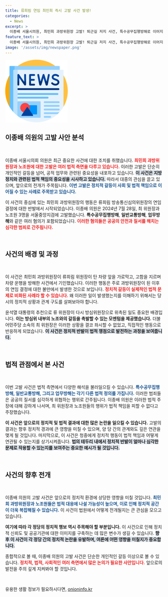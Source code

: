 ```yaml
---
title: 류희림 연임 최민희 즉시 고발 사건 발생!
categories:
  - News
excerpt: >
  이종배 서울시의원, 최민희 과방위원장 고발! 퇴근길 저지 사건, 특수공무집행방해로 이어지며 진실의 법정으로 향한다. 과연 이 갈등의 배후에는 어떤 정치적 음모가 숨겨져 있을까? 클릭해서 자세히 알아보세요!
feature_text: >
  이종배 서울시의원, 최민희 과방위원장 고발! 퇴근길 저지 사건, 특수공무집행방해로 이어지며 진실의 법정으로 향한다. 과연 이 갈등의 배후에는 어떤 정치적 음모가 숨겨져 있을까? 클릭해서 자세히 알아보세요!
image: '/assets/img/newspaper.png'
---
```


<p><img src="/assets/img/newspaper.png" alt="kimp 속보" /></p>

<h2 data-ke-size="size26">이종배 의원의 고발 사안 분석</h2>

<p data-ke-size="size16">&nbsp;</p>

<p>이종배 서울시의회 의원은 최근 중요한 사건에 대한 조치를 취했습니다. <b><span style="color: #ee2323;">최민희 과방위원장과 노조원에 대한 고발은 여러 법적 측면을 다루고 있습니다.</span></b> 이러한 고발은 단순히 개인적인 갈등을 넘어, 공적 업무와 관련된 중요성을 내포하고 있습니다. <b><span style="background-color: #21538527;">이 사건은 지방정치와 관련된 법적 책임의 중요성을 시사하고 있습니다.</span></b> 따라서 대중의 관심을 끌고 있으며, 앞으로의 전개가 주목됩니다. <b><span style="color: #1a5490;">이번 고발은 정치적 갈등이 사회 및 법적 책임으로 이어질 수 있는 사례로 주목받고 있습니다.</span></b></p>

<p>이 사건의 중심에 있는 최민희 과방위원장의 행동은 류희림 방송통신심의위원장의 연임 결정에 대한 반발에서 시작되었습니다. 이종배 의원은 2024년 7월 28일, 최 위원장과 노조원 3명을 서울중앙지검에 고발했습니다. <b>특수공무집행방해</b>, <b>일반교통방해</b>, <b>업무방해</b>와 같은 여러 혐의가 포함되었습니다. <b><span style="color: #ee2323;">이러한 혐의들은 공공의 안전과 질서를 해치는 심각한 범죄로 간주됩니다.</span></b></p>

<p data-ke-size="size16">&nbsp;</p>

<h2 data-ke-size="size26">사건의 배경 및 과정</h2>

<p data-ke-size="size16">&nbsp;</p>

<p>이 사건은 최민희 과방위원장이 류희림 위원장이 탄 차량 앞을 가로막고, 고함을 지르며 차량 운행을 방해한 사건에서 기인했습니다. 이러한 행동은 주로 과방위원장이 된 이후의 연임 결정에 대한 불만에서 발생한 것으로 보입니다. <b><span style="color: #ee2323;">정치적 갈등이 실제적인 법적 문제로 비화된 사례라 할 수 있습니다.</span></b> 왜 이러한 일이 발생했는지를 이해하기 위해서는 당시의 정치적 상황과 관계 구도를 살펴보아야 합니다.</p>

<p>윤석열 대통령의 추천으로 류 위원장이 다시 방심위원장으로 위촉된 일도 중요한 배경입니다. <b>이는 방심위 내부의 노조와의 갈등을 촉발할 수 있는 모멘텀을 제공했습니다.</b> 더불어민주당 소속의 최 위원장은 이러한 상황을 결코 좌시할 수 없었고, 직접적인 행동으로 반응하게 되었습니다. <b><span style="background-color: #21538527;">이 사건은 정치적 반발이 법적 쟁점으로 발전하는 과정을 보여줍니다.</span></b></p>

<p data-ke-size="size16">&nbsp;</p>

<h2 data-ke-size="size26">법적 관점에서 본 사건</h2>

<p data-ke-size="size16">&nbsp;</p>

<p>이번 고발 사건은 법적 측면에서 다양한 해석을 불러일으킬 수 있습니다. <b><span style="color: #1a5490;">특수공무집행방해, 일반교통방해, 그리고 업무방해는 각기 다른 법적 정의를 가집니다.</span></b> 이러한 범죄들은 공공의 질서를 심각하게 위협하는 행위로 간주됩니다. 이종배 의원은 이러한 법적 주장에 대해 강하게 나서며, 최 위원장과 노조원들의 행위가 법적 책임을 피할 수 없다고 주장했습니다.</p>

<p><b>이 사건은 앞으로의 정치적 및 법적 결과에 대한 많은 논란을 일으킬 수 있습니다.</b> 고발의 결과는 향후 정치적 경과에 큰 영향을 미칠 수 있으며, 양 당 간의 관계와도 깊은 연관을 맺게 될 것입니다. 마지막으로, 이 사건은 청중에게 정치적 행동이 법적 책임과 어떻게 연관될 수 있는지를 상기시켜줍니다. <b><span style="background-color: #21538527;">법의 테두리 내에서 정치적 반발이 얼마나 심각한 문제로 작용할 수 있는지를 보여주는 중요한 예시가 될 것입니다.</span></b></p>

<p data-ke-size="size16">&nbsp;</p>

<h2 data-ke-size="size26">사건의 향후 전개</h2>

<p data-ke-size="size16">&nbsp;</p>

<p>이종배 의원의 고발 사건은 앞으로의 정치적 환경에 상당한 영향을 미칠 것입니다. <b><span style="color: #1a5490;">최민희 과방위원장과 노조원들은 법적 대응에 나설 가능성이 높으며, 이로 인해 정치적 공간이 더욱 복잡해질 수 있습니다.</span></b> 이 사건이 법원에서 어떻게 전개될지는 큰 관심을 모으고 있습니다.</p>

<p><b>여기에 따라 각 정당의 정치적 행보 역시 주목해야 할 부분입니다.</b> 이 사건으로 인해 정치적 신뢰도 및 공공기관에 대한 이미지를 구축하는 데 많은 변수가 생길 수 있습니다. <b><span style="background-color: #21538527;">향후 이 사건이 각 정당 간의 정치적 논란을 유발하며, 여론에 어떤 영향을 미칠지가 중요합니다.</span></b></p>

<p>종합적으로 볼 때, 이종배 의원의 고발 사건은 단순한 개인적인 갈등 이상으로 볼 수 있습니다. <b><span style="color: #ee2323;">정치적, 법적, 사회적인 여러 측면에서 많은 논의가 필요한 사안입니다.</span></b> 앞으로의 발전을 주의 깊게 지켜봐야 할 것입니다. </p>

<p data-ke-size="size16">&nbsp;</p>
유용한 생활 정보가 필요하시다면, <a href="https://onioninfo.kr" rel="dofollow">onioninfo.kr</a>


